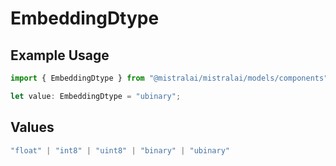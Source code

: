 # EmbeddingDtype

## Example Usage

```typescript
import { EmbeddingDtype } from "@mistralai/mistralai/models/components";

let value: EmbeddingDtype = "ubinary";
```

## Values

```typescript
"float" | "int8" | "uint8" | "binary" | "ubinary"
```
